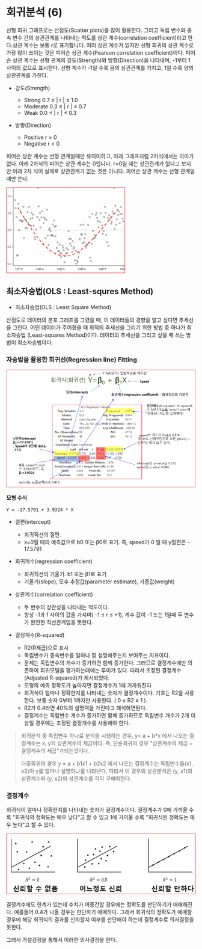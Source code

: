 # 회귀분석 (6) 


선형 회귀 그래프로는 산점도(Scatter plots)를 많이 활용한다. 그리고 독립 변수와 종속 변수 간의 상관관계를 나타내는 척도를 상관 계수(correlation coefficient)라고 한다.상관 계수는 보통 r로 표기합니다. 여러 상관 계수가 있지만 선형 회귀의 상관 계수로 가장 많이 쓰이는 것은 피어슨 상관 계수(Pearson correlation coefficient)이다.  피어슨 상관 계수는 선형 관계의 강도(Strength)와 방향(Direction)을 나타내며, -1부터 1 사이의 값으로 표시한다.  선형 계수가 -1일 수록 음의 상관관계를 가지고, 1일 수록 양의 상관관계를 가진다. 

* 강도(Strength) 
  * Strong       0.7 ≤ | r | ≤ 1.0 
  * Moderate     0.3 ≤ | r | ≤ 0.7 
  * Weak         0.0 ≤ | r | ≤ 0.3 

* 방향(Direction)
  * Positive  r > 0 
  * Negative  r < 0


피어슨 상관 계수는 선형 관계일때만 유의미하고, 아래 그래프처럼 2차식에서는 의미가 없다. 아래 2차식의 피어슨 상관 계수는 0입니다. r=0일 때는 상관관계가 없다고 보지만 아래 2차 식이 실제로 상관관계가 없는 것은 아니다.  피어슨 상관 계수는 선형 관계일 때만 쓴다. 


![](../.gitbook/assets/regress/regress19.png)


## 최소자승법(OLS : Least-squres Method) 

* 최소자승법(OLS : Least Square Method)

산점도로 데이터의 분포 그래프를 그렸을 때, 이 데이터들의 경향을 알고 싶다면 추세선을 그린다. 어떤 데이터가 주어졌을 때 최적의 추세선을 그리기 위한 방법 중 하나가 최소자승법 (Least-squares Method)이다. 데이터의 추세선을 그리고 싶을 때 쓰는 방법이 최소자승법이다. 


### 자승법을 활용한 회귀선(Regression line) Fitting


![](../.gitbook/assets/regress/regress20.png)


**모형 수식** 

```
Y = -17.5791 + 3.9324 * X 
```


* 절편(intercept)
  * 회귀직선의 절편.
  * x=0일 때의 예측값으로 b0 또는 β0로 표기. 즉, speed가 0 일 때 y절편은 - 17.5791

* 회귀계수(regression coefficient)  
  * 회귀직선의 기울기. b1 또는 β1로 표기
  * 기울기(slope), 모수 추정값(parameter estimate),  가중값(weight)


* 상관계수(correlation coefficient)
  * 두 변수의 상관성을 나타내는 척도이다. 
  * 항상 -1과 1 사이의 값을 가지며( -1 ≤ r ≤ +1), 계수 값이 -1 또는 1일때 두 변수가 완전한 직선관계임을 뜻한다.

* 결정계수(R-squared)
  * R2(R제곱)으로 표시 
  * 독립변수가 종속변수를 얼마나 잘 설명해주는지 보여주는 지표이다. 
  * 문제는 독립변수의 개수가 증가하면 함께 증가한다. 그러므로 결정계수에만 의존하여 회귀모델을 평가하는데에는 루미가 있다. 따라서 조정된 결정계수(Adjusted R-squared)가 제시되었다. 
  * 모형의 예측 정확도가 높아지면 결정계수가 1에 가까워진다
  * 회귀식이 얼마나 정확한지를 나타내는 숫자가 결정계수이다.  기호는 R2을 사용한다. 보통 숫자 0부터 1까지만 사용한다. ( 0 ≤ R2 ≤ 1 ). 
  * R2가 0.4라면 40%의 설명력을 가진다고 해석하면된다. 
  * 결정계수는 독립변수 개수가 증가하면 함께 증가하므로 독립변수 개수가 2개 이상일 경우에는 조정된 결정개수를 사용해야 한다. 


> 회귀분석 중 독립변수 하나로 분석을 시행하는 경우, y= a + b*x 에서 나오는 결정계수는 x, y의 상관계수의 제곱이다. 즉, 단순회귀의 경우 "상관계수의 제곱 = 결정계수의 제곱"가되는것이다.


> 다중회귀의 경우  y = a + b1*x1 + b2*x2 에서 나오는 결정계수는 독립변수들(x1, x2)이 y를 얼마나 설명하냐를 나타낸다. 따라서 이 경우의 상관분석은 (y, x1)의 상관계수와 (y, x2)의 상관계수를 각각 구해야한다.



### 결정계수 
회귀식이 얼마나 정확한지를 나타내는 숫자가 결정계수이다. 결정계수가 0에 가까울 수록 "회귀식의 정확도는 매우 낮다"고 할 수 있고 1에 가까울 수록 "회귀식읜 정확도는 매우 높다"고 할 수 있다. 



![](../.gitbook/assets/regress/regress21.png)


결정계수에도 한계가 있는데 수치가 어중간할 경우에는 정확도를 판단하기가 애매해진다.  예를들어 0.4가 나올 경우는 판단하기 애매하다. 그래서 회귀식의 정확도가 애매할 경우에 해당 회귀식의 결과를 신뢰할지 여부를 판단해야 하는데 결정계수로 의사결정을 못한다. 


그래서 가설검정을 통해서 이러한 의사결정을 한다. 




